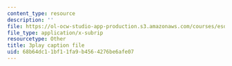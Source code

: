 ```yaml
---
content_type: resource
description: ''
file: https://ol-ocw-studio-app-production.s3.amazonaws.com/courses/esd-051j-engineering-innovation-and-design-fall-2012/68b64dc11bf11fa9b4564276be6afe07_CzBufqJ5kME.srt
file_type: application/x-subrip
resourcetype: Other
title: 3play caption file
uid: 68b64dc1-1bf1-1fa9-b456-4276be6afe07
---
```

